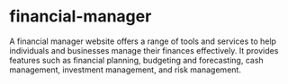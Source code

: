 # financial-manager
A financial manager website offers a range of tools and services to help individuals and businesses manage their finances effectively. It provides features such as financial planning, budgeting and forecasting, cash management, investment management, and risk management. 

